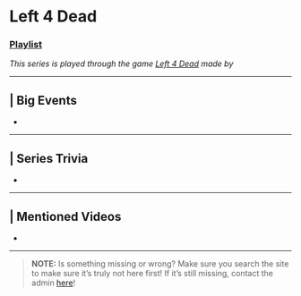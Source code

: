 # Left 4 Dead
### [Playlist](https://www.youtube.com/playlist?list=PLwljWXtmIKiSdtQiHgG9YAreKK-_iGync)
*This series is played through the game [Left 4 Dead]() made by []()*

----

## | Big Events
- 

----

## | Series Trivia
- 

----
 
## | Mentioned Videos
- []()
 
----
 
> **NOTE:** Is something missing or wrong? Make sure you search the site to make sure it’s truly not here first! If it’s still missing, contact the admin [here](../chapter_2.html)!